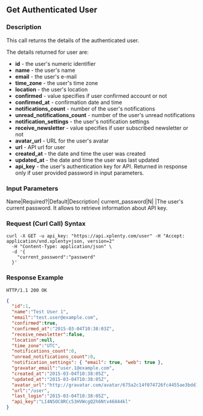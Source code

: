 ## Get Authenticated User

### Description
This call returns the details of the authenticated user.

The details returned for user are:

* **id** - the user's numeric identifier
* **name** - the user's name
* **email** - the user's e-mail
* **time_zone** - the user's time zone
* **location** - the user's location
* **confirmed** - value specifies if user confirmed account or not
* **confirmed_at** - confirmation date and time
* **notifications_count** - number of the user's notifications
* **unread_notifications_count** - number of the user's unread notifications
* **notification_settings** - the user's notification settings
* **receive_newsletter** - value specifies if user subscribed newsletter or not
* **avatar_url** - URL for the user's avatar
* **url** - API url for user
* **created_at** - the date and time the user was created
* **updated_at** - the date and time the user was last updated
* **api_key** - the user's authentication key for API. Returned in response only if user provided password in input parameters.

### Input Parameters
Name|Required?|Default|Description|
current_password|N| |The user's current password. It allows to retrieve information about API key.

### Request (Curl Call) Syntax
```shell
curl -X GET -u api_key: "https://api.xplenty.com/user" -H "Accept: application/vnd.xplenty+json, version=2"
  -H "Content-Type: application/json" \
  -d '{
    "current_password":"password"
  }'
```

### Response Example
```HTTP
HTTP/1.1 200 OK
```

```json
{
  "id":1,
  "name":"Test User 1",
  "email":"test.user@example.com",
  "confirmed":true,
  "confirmed_at":"2015-03-04T10:38:03Z",
  "receive_newsletter":false,
  "location":null,
  "time_zone":"UTC",
  "notifications_count":0,
  "unread_notifications_count":0,
  "notification_settings": { "email": true, "web": true },
  "gravatar_email":"user.1@example.com",
  "created_at":"2015-03-04T10:38:05Z",
  "updated_at":"2015-03-04T10:38:05Z",
  "avatar_url":"http://gravatar.com/avatar/675a2c14f074726fc4455ae3bdd1151f.png?d=retro&s=140",
  "url":"/user",
  "last_login":"2015-03-04T10:38:05Z",
  "api_key":"LI4N5OC8RCc53HVWcgQ2h6Ntv46844kl"
}
```
